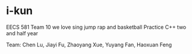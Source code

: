 # i-kun
EECS 581 Team 10
we love sing jump rap and basketball
Practice C++ two and half year

Team:
Chen Lu, Jiayi Fu, Zhaoyang Xue, Yuyang Fan, Haoxuan Feng
